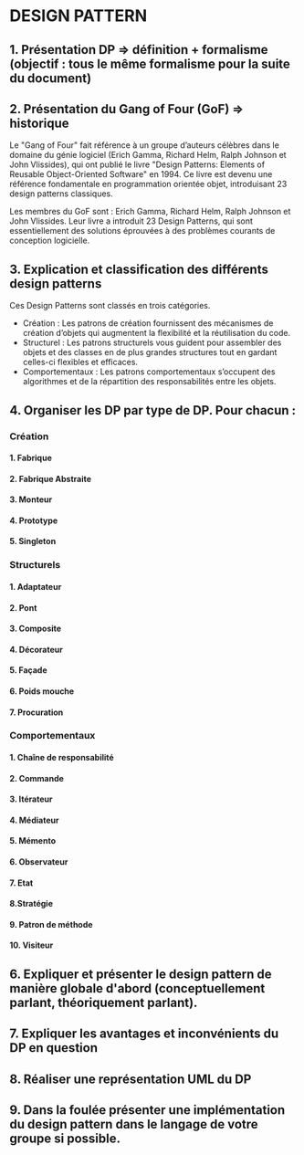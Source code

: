 # DESIGN PATTERN

## 1. Présentation DP => définition + formalisme (objectif : tous le même formalisme pour la suite du document)

## 2. Présentation du Gang of Four (GoF) => historique
   Le "Gang of Four" fait référence à un groupe d’auteurs célèbres dans le domaine du génie logiciel (Erich Gamma, Richard Helm, Ralph Johnson et John Vlissides), qui ont publié le livre "Design Patterns: Elements of Reusable Object-Oriented Software" en 1994. Ce livre est devenu une référence fondamentale en programmation orientée objet, introduisant 23 design patterns classiques.

Les membres du GoF sont : 
Erich Gamma, Richard Helm, Ralph Johnson et John Vlissides. 
Leur livre a introduit 23 Design Patterns, qui sont essentiellement des solutions éprouvées à des problèmes courants de conception logicielle.

## 3. Explication et classification des différents design patterns

Ces Design Patterns sont classés en trois catégories.
- Création : Les patrons de création fournissent des mécanismes de création d’objets qui augmentent la flexibilité et la réutilisation du code.
- Structurel : Les patrons structurels vous guident pour assembler des objets et des classes en de plus grandes structures tout en gardant celles-ci flexibles et efficaces.
- Comportementaux : Les patrons comportementaux s’occupent des algorithmes et de la répartition des responsabilités entre les objets.

## 4. Organiser les DP par type de DP. Pour chacun :
### Création
#### 1. Fabrique
#### 2. Fabrique Abstraite
#### 3. Monteur
#### 4. Prototype
#### 5. Singleton

### Structurels
#### 1. Adaptateur
#### 2. Pont
#### 3. Composite
#### 4. Décorateur
#### 5. Façade
#### 6. Poids mouche
#### 7. Procuration

### Comportementaux
#### 1. Chaîne de responsabilité
#### 2. Commande 
#### 3. Itérateur
#### 4. Médiateur
#### 5. Mémento
#### 6. Observateur
#### 7. Etat
#### 8.Stratégie
#### 9. Patron de méthode
#### 10. Visiteur
    
## 6. Expliquer et présenter le design pattern de manière globale d'abord (conceptuellement parlant, théoriquement parlant).

## 7. Expliquer les avantages et inconvénients du DP en question

## 8. Réaliser une représentation UML du DP

## 9. Dans la foulée présenter une implémentation du design pattern dans le langage de votre groupe si possible.
